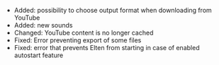 - Added: possibility to choose output format when downloading from YouTube
- Added: new sounds
- Changed: YouTube content is no longer cached
- Fixed: Error preventing export of some files
- Fixed: error that prevents Elten from starting in case of enabled autostart feature